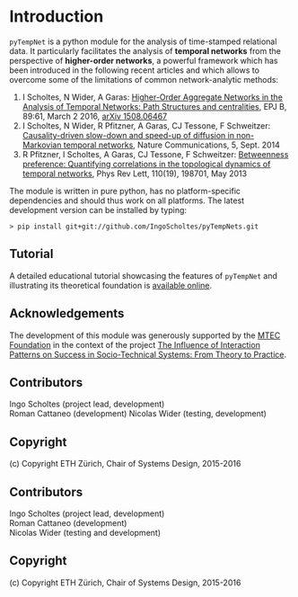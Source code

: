 # Introduction

`pyTempNet` is a python module for the analysis of time-stamped relational data. It particularly facilitates the analysis of **temporal networks** from the perspective of **higher-order networks**, a powerful framework which has been introduced in the following recent articles and which allows to overcome some of the limitations of common network-analytic methods: 

1. I Scholtes, N Wider, A Garas: [Higher-Order Aggregate Networks in the Analysis of Temporal Networks: Path Structures and centralities](http://link.springer.com/article/10.1140%2Fepjb%2Fe2016-60663-0), EPJ B, 89:61, March 2 2016, [arXiv 1508.06467](http://arxiv.org/abs/1508.06467)
1. I Scholtes, N Wider, R Pfitzner, A Garas, CJ Tessone, F Schweitzer: [Causality-driven slow-down and speed-up of diffusion in non-Markovian temporal networks](http://www.nature.com/ncomms/2014/140924/ncomms6024/full/ncomms6024.html), Nature Communications, 5, Sept. 2014
2. R Pfitzner, I Scholtes, A Garas, CJ Tessone, F Schweitzer: [Betweenness preference: Quantifying correlations in the topological dynamics of temporal networks](http://journals.aps.org/prl/abstract/10.1103/PhysRevLett.110.198701), Phys Rev Lett, 110(19), 198701, May 2013

The module is written in pure python, has no platform-specific dependencies and should thus work on all platforms. The latest development version can be installed by typing: 

`> pip install git+git://github.com/IngoScholtes/pyTempNets.git`

## Tutorial

A detailed educational tutorial showcasing the features of `pyTempNet` and illustrating its theoretical foundation is [available online](https://www.sg.ethz.ch/team/people/ischoltes/research-insights/temporal-networks-demo/).

## Acknowledgements

The development of this module was generously supported by the [MTEC Foundation](http://www.mtec.ethz.ch/research/support/MTECFoundation.html) in the context of the project [The Influence of Interaction Patterns on Success in Socio-Technical Systems: From Theory to Practice](https://www.sg.ethz.ch/projects/mtec-interaction-patterns/).

## Contributors

Ingo Scholtes (project lead, development)  
Roman Cattaneo (development)
Nicolas Wider (testing, development)

## Copyright

(c) Copyright ETH Zürich, Chair of Systems Design, 2015-2016

## Contributors

Ingo Scholtes (project lead, development)  
Roman Cattaneo (development)  
Nicolas Wider (testing and development)

## Copyright

(c) Copyright ETH Zürich, Chair of Systems Design, 2015-2016


